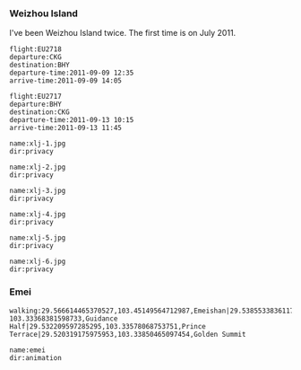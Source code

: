
### Weizhou Island

I've been Weizhou Island twice. The first time is on July 2011.


```<a-flight>
flight:EU2718
departure:CKG
destination:BHY
departure-time:2011-09-09 12:35
arrive-time:2011-09-09 14:05
```

```<a-flight>
flight:EU2717
departure:BHY
destination:CKG
departure-time:2011-09-13 10:15
arrive-time:2011-09-13 11:45
```

<a-secret name="zwd" autoload></a-secret>

<a-secret name="shapingpark" autoload></a-secret>

<a-secret name="zounian" autoload></a-secret>

<a-secret name="dy" autoload></a-secret>

<a-secret name="apple" autoload></a-secret>

<a-secret name="lxm" autoload></a-secret>

<a-secret name="zx" autoload></a-secret>

<a-secret name="lu" autoload></a-secret>

<a-secret name="wxj" autoload></a-secret>

```<a-img>
name:xlj-1.jpg
dir:privacy
```

```<a-img>
name:xlj-2.jpg
dir:privacy
```

```<a-img>
name:xlj-3.jpg
dir:privacy
```

```<a-img>
name:xlj-4.jpg
dir:privacy
```

```<a-img>
name:xlj-5.jpg
dir:privacy
```

```<a-img>
name:xlj-6.jpg
dir:privacy
```


### Emei

```<a-map>
walking:29.566614465370527,103.45149564712987,Emeishan|29.53855338361171, 103.33368381598733,Guidance Half|29.532209597285295,103.33578068753751,Prince Terrace|29.520319175975953,103.33850465097454,Golden Summit
```

```<a-img>
name:emei
dir:animation
```

